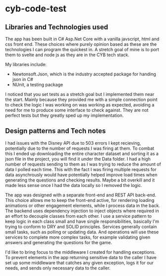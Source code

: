 # cyb-code-test

## Libraries and Technologies used

The app has been built in C# Asp.Net Core with a vanilla javscript, html and css front end.
These choices where purely opinion based as these are the technologies I can program the quickest in. A stretch goal of mine is to port them to svelte and node js as they are in the CYB tech stack.

My libraries include:
- Newtonsoft.Json, which is the industry accepted package for handing json in C#
- NUnit, a testing package

I noticed that you set tests as a stretch goal but I implemented them near the start. Mainly because they provided me with a simple connection point to check the logic I was working on was working as expected, avoiding a need for me to produce some interface to check against. They are not perfect tests but they greatly sped up my implementation.

## Design patterns and Tech notes

I had issues with the Disney API due to 503 errors I kept recieving, potentially due to the number of requests I was firing at them. To combat this I ended up downloading the entire character dataset and sorting it as a json file in the project, you will find it under the Data folder. I had a high number of requests sending to them as I was trying to reduce the amount of data I polled each time. This with the fact I was firing multiple requests for data asynchrously would have potentially helped improve load times when generating the questions and checking results. Maybe a bit overkill and it made less sense once I had the data locally so I removed the logic. 

The app was designed with a separate front-end and REST API back-end. This choice allows me to keep the front-end active, for rendering loading animations or other engagement elements, while I process data in the back.
The backend uses dependency injection to inject objects where required in an effort to decouple classes from each other. I use a service pattern to keep logic in each class small and have single responsibilities, basically I'm trying to conform to DRY and SOLID principles. Services generally contain small tasks, such as polling or updating data. And operations will use these services to complete more complex tasks, for example validating given answers and generating the questions for the game.

I'd like to bring focus to the middleware I created for handling exceptions. To prevent elements in the app returning sensitive data to the caller I have set up some middleware that catches any given exception, logs it for our needs, and sends only necessary data to the caller.
